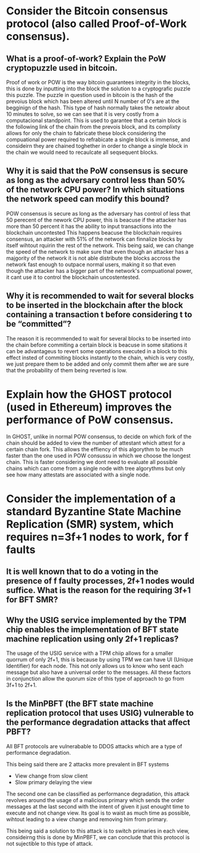 
# Consider the Bitcoin consensus protocol (also called Proof-of-Work consensus).

## What is a proof-of-work? Explain the PoW cryptopuzzle used in bitcoin.

Proof of work or POW is the way bitcoin guarantees integrity in the blocks, this is done by inputting into the block the solution to a cryptografic puzzle this puzzle.
The puzzle in question used in bitcoin is the hash of the prevoius block which has been altered until N number of 0's are at the begginign of the hash.
This type of hash normally takes the netowkr about 10 minutes to solve, so we can see that it is very costly from a computacional standpoint.
This is used to garantee that a certain block is the following link of the chain from the prevois block, and its complixty allows for only the chain to fabricate these block considering the compuational power required to refrabicate a single block is immense, and consideirn they are chained toghether in order to change a single block in the chain we would need to recaulcate all seqsequent blocks.

## Why it is said that the PoW consensus is secure as long as the adversary control less than 50% of the network CPU power? In which situations the network speed can modify this bound?

POW consensus is secure as long as the adversary has control of less that 50 perecent of the nework CPU power, this is beacuse if the attacker has more than 50 percent it has the ability to input transactions into the blockchain uncontested
This happens beacuse the blockchain requires consensus, an attacker with 51% of the network can finnalize blocks by itself wihtout rquirin the rest of the network.
This being said, we can change the speed of the network to make sure that even though an attacker has a majgority of the network it is not able distribute the blocks accross the network fast enough to outpace normal users, making it so that even though the attacker has a bigger part of the network's compuational power, it cant use it to control the blockchain uncostentested.

## Why it is recommended to wait for several blocks to be inserted in the blockchain after the block containing a transaction t before considering t to be “committed”?

The reason it is recommended to wait for several blocks to be inserted into the chain before commiting a certain block is beacuse in some sitations it can be advantageus to revert some operations executed in a block to this effect insted of commiting blocks instantly to the chain, which is very costly, we just prepare them to be added and only commit them after we are sure that the probability of them being reverted is low.

# Explain how the GHOST protocol (used in Ethereum) improves the performance of PoW consensus.

In GHOST, unlike in normal POW consensus, to decide on which fork of the chain should be added to view the number of attestant which attest for a certain chain fork.
This allows the effiency of this algorythm to be much faster than the one used in POW consussu in which we choose the longest chain.
This is faster considering we dont need to evaluate all possible chains which can come from a single node with tree algorythms but only see how many attestats are associated with a single node.

# Consider the implementation of a standard Byzantine State Machine Replication (SMR) system, which requires n=3f+1 nodes to work, for f faults

## It is well known that to do a voting in the presence of f faulty processes, 2f+1 nodes would suffice. What is the reason for the requiring 3f+1 for BFT SMR?



## Why the USIG service implemented by the TPM chip enables the implementation of BFT state machine replication using only 2f+1 replicas?

The usage of the USIG service with a TPM chiip allows for a smaller quorrum of only 2f+1, this is because by using TPM we can have UI (Unique Identifier) for each node.
This not only allows us to know who sent each message but also have a universal order to the messages.
All these factors in conjunction allow the quorum size of this type of approach to go from 3f+1 to 2f+1.

## Is the MinPBFT (the BFT state machine replication protocol that uses USIG) vulnerable to the performance degradation attacks that affect PBFT?

All BFT protocols are vulnerabable to DDOS attacks which are a type of performance degradation.

This being said there are 2 attacks more prevalent in BFT systems
- View change from slow client
- Slow primary delaying the view


The second one can be classified as performance degradation, this attack revolves around the usage of a malicious primary which sends the order messages at the last second with the intent of given it just enought time to execute and not change view. Its goal is to waist as much time as possible, wihtout leading to a view change and removing him from primary.

This being said a solution to this attack is to switch primaries in each view, consideirng this is done by MinPBFT, we can conclude that this protocol is not sujectible to this type of attack.